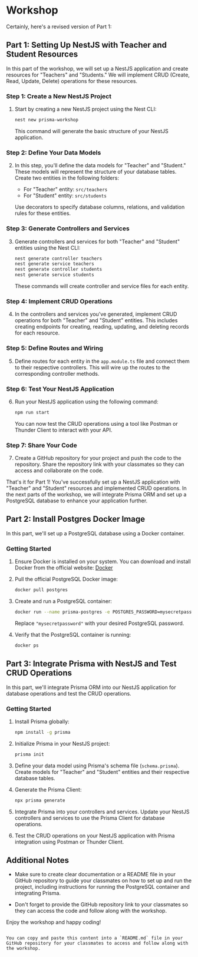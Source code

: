 # Workshop

Certainly, here's a revised version of Part 1:

## Part 1: Setting Up NestJS with Teacher and Student Resources

In this part of the workshop, we will set up a NestJS application and create resources for "Teachers" and "Students." We will implement CRUD (Create, Read, Update, Delete) operations for these resources.

### Step 1: Create a New NestJS Project

1. Start by creating a new NestJS project using the Nest CLI:

   ```bash
   nest new prisma-workshop
   ```

   This command will generate the basic structure of your NestJS application.

### Step 2: Define Your Data Models

2. In this step, you'll define the data models for "Teacher" and "Student." These models will represent the structure of your database tables. Create two entities in the following folders:

   - For "Teacher" entity: `src/teachers`
   - For "Student" entity: `src/students`

   Use decorators to specify database columns, relations, and validation rules for these entities.

### Step 3: Generate Controllers and Services

3. Generate controllers and services for both "Teacher" and "Student" entities using the Nest CLI:

   ```bash
   nest generate controller teachers
   nest generate service teachers
   nest generate controller students
   nest generate service students
   ```

   These commands will create controller and service files for each entity.

### Step 4: Implement CRUD Operations

4. In the controllers and services you've generated, implement CRUD operations for both "Teacher" and "Student" entities. This includes creating endpoints for creating, reading, updating, and deleting records for each resource.

### Step 5: Define Routes and Wiring

5. Define routes for each entity in the `app.module.ts` file and connect them to their respective controllers. This will wire up the routes to the corresponding controller methods.

### Step 6: Test Your NestJS Application

6. Run your NestJS application using the following command:

   ```bash
   npm run start
   ```

   You can now test the CRUD operations using a tool like Postman or Thunder Client to interact with your API.

### Step 7: Share Your Code

7. Create a GitHub repository for your project and push the code to the repository. Share the repository link with your classmates so they can access and collaborate on the code.

That's it for Part 1! You've successfully set up a NestJS application with "Teacher" and "Student" resources and implemented CRUD operations. In the next parts of the workshop, we will integrate Prisma ORM and set up a PostgreSQL database to enhance your application further.

## Part 2: Install Postgres Docker Image

In this part, we'll set up a PostgreSQL database using a Docker container.

### Getting Started

1. Ensure Docker is installed on your system. You can download and install Docker from the official website: [Docker](https://www.docker.com/get-started)

2. Pull the official PostgreSQL Docker image:

   ```bash
   docker pull postgres
   ```

3. Create and run a PostgreSQL container:

   ```bash
   docker run --name prisma-postgres -e POSTGRES_PASSWORD=mysecretpassword -d -p 5432:5432 postgres
   ```

   Replace `"mysecretpassword"` with your desired PostgreSQL password.

4. Verify that the PostgreSQL container is running:

   ```bash
   docker ps
   ```

## Part 3: Integrate Prisma with NestJS and Test CRUD Operations

In this part, we'll integrate Prisma ORM into our NestJS application for database operations and test the CRUD operations.

### Getting Started

1. Install Prisma globally:

   ```bash
   npm install -g prisma
   ```

2. Initialize Prisma in your NestJS project:

   ```bash
   prisma init
   ```

3. Define your data model using Prisma's schema file (`schema.prisma`). Create models for "Teacher" and "Student" entities and their respective database tables.

4. Generate the Prisma Client:

   ```bash
   npx prisma generate
   ```

5. Integrate Prisma into your controllers and services. Update your NestJS controllers and services to use the Prisma Client for database operations.

6. Test the CRUD operations on your NestJS application with Prisma integration using Postman or Thunder Client.

## Additional Notes

- Make sure to create clear documentation or a README file in your GitHub repository to guide your classmates on how to set up and run the project, including instructions for running the PostgreSQL container and integrating Prisma.

- Don't forget to provide the GitHub repository link to your classmates so they can access the code and follow along with the workshop.

Enjoy the workshop and happy coding!
```

You can copy and paste this content into a `README.md` file in your GitHub repository for your classmates to access and follow along with the workshop.
